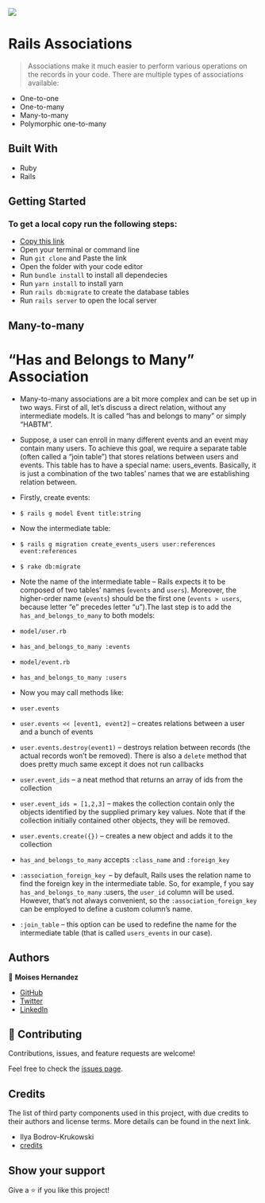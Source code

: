 ![](https://img.shields.io/badge/Microverse-blueviolet)

# Rails Associations

> Associations make it much easier to perform various operations on the records in your code. There are multiple types of associations available:

- One-to-one
- One-to-many
- Many-to-many
- Polymorphic one-to-many

## Built With

- Ruby
- Rails

## Getting Started
### To get a local copy run the following steps:

- [Copy this link](git@github.com:Mhdez221993/Rails-Associations.git)
- Open your terminal or command line
- Run `git clone` and Paste the link
- Open the folder with your code editor
- Run `bundle install` to install all dependecies
- Run `yarn install` to install yarn
- Run `rails db:migrate` to create the database tables
- Run `rails server` to open the local server


## Many-to-many

# “Has and Belongs to Many” Association

- Many-to-many associations are a bit more complex and can be set up in two ways. First of all, let’s discuss a direct relation, without any intermediate models. It is called “has and belongs to many” or simply “HABTM”.

- Suppose, a user can enroll in many different events and an event may contain many users.  To achieve this goal, we require a separate table (often called a “join table”) that stores relations between users and events. This table has to have a special name: users_events. Basically, it is just a combination of the two tables’ names that we are establishing relation between.

- Firstly, create events:
- `$ rails g model Event title:string`

- Now the intermediate table:
- `$ rails g migration create_events_users user:references event:references`
- `$ rake db:migrate`

- Note the name of the intermediate table – Rails expects it to be composed of two tables’ names (`events` and `users`). Moreover, the higher-order name (`events`) should be the first one (`events > users`, because letter “e” precedes letter “u”).The last step is to add the `has_and_belongs_to_many` to both models:
- `model/user.rb`
- `has_and_belongs_to_many :events`
- `model/event.rb`
- `has_and_belongs_to_many :users`


- Now you may call methods like:
- `user.events`
- `user.events << [event1, event2]` – creates relations between a user and a bunch of events
- `user.events.destroy(event1)` – destroys relation between records (the actual records won’t be removed). There is also a `delete` method that does pretty much same except it does not run callbacks
- `user.event_ids` – a neat method that returns an array of ids from the collection
- `user.event_ids = [1,2,3]` – makes the collection contain only the objects identified by the supplied primary key values.
Note that if the collection initially contained other objects, they will be removed.
- `user.events.create({})` – creates a new object and adds it to the collection

- `has_and_belongs_to_many` accepts `:class_name` and `:foreign_key `
- `:association_foreign_key `– by default, Rails uses the relation name to find the foreign key in the intermediate table. So, for example, f you say `has_and_belongs_to_many` :users, the `user_id` column will be used. However, that’s not always convenient, so the `:association_foreign_key` can be employed to define a custom column’s name.

- `:join_table` – this option can be used to redefine the name for the intermediate table (that is called `users_events` in our case).



## Authors

👤 **Moises Hernandez**

- [GitHub](https://github.com/Mhdez221993)
- [Twitter](https://twitter.com/MoisesH42060050)
- [LinkedIn](https://www.linkedin.com/in/moises-hdez-coronado/)

## 🤝 Contributing

Contributions, issues, and feature requests are welcome!

Feel free to check the [issues page](https://github.com/Mhdez221993/Rails-Associations/issues).

## Credits

The list of third party components used in this project, with due credits to their authors and license terms. More details can be found in the next link.

- Ilya Bodrov-Krukowski
- [credits](https://www.sitepoint.com/brush-up-your-knowledge-of-rails-associations/)
## Show your support

Give a ⭐️ if you like this project!


